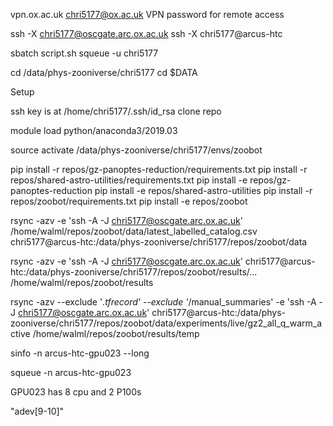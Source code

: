 vpn.ox.ac.uk
chri5177@ox.ac.uk
VPN password for remote access

ssh -X chri5177@oscgate.arc.ox.ac.uk
ssh -X chri5177@arcus-htc

sbatch script.sh
squeue -u chri5177

cd /data/phys-zooniverse/chri5177
cd $DATA

Setup

ssh key is at /home/chri5177/.ssh/id_rsa
clone repo

module load python/anaconda3/2019.03

source activate /data/phys-zooniverse/chri5177/envs/zoobot

pip install -r repos/gz-panoptes-reduction/requirements.txt
pip install -r repos/shared-astro-utilities/requirements.txt
pip install -e repos/gz-panoptes-reduction
pip install -e repos/shared-astro-utilities
pip install -r repos/zoobot/requirements.txt
pip install -e repos/zoobot

rsync -azv -e 'ssh -A -J chri5177@oscgate.arc.ox.ac.uk' /home/walml/repos/zoobot/data/latest_labelled_catalog.csv chri5177@arcus-htc:/data/phys-zooniverse/chri5177/repos/zoobot/data

rsync -azv -e 'ssh -A -J chri5177@oscgate.arc.ox.ac.uk' chri5177@arcus-htc:/data/phys-zooniverse/chri5177/repos/zoobot/results/... /home/walml/repos/zoobot/results

rsync -azv --exclude '*.tfrecord' --exclude '*/manual_summaries' -e 'ssh -A -J chri5177@oscgate.arc.ox.ac.uk' chri5177@arcus-htc:/data/phys-zooniverse/chri5177/repos/zoobot/data/experiments/live/gz2_all_q_warm_active /home/walml/repos/zoobot/results/temp



sinfo -n arcus-htc-gpu023 --long

squeue -n arcus-htc-gpu023

GPU023 has 8 cpu and 2 P100s

"adev[9-10]"